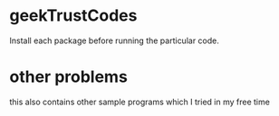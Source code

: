# geekTrustCodes

Install each package before running the particular code.


# other problems

this also contains other sample programs which I tried in my free time
